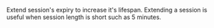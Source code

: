 Extend session's expiry to increase it's lifespan. Extending a session is useful when session length is short such as 5 minutes.
